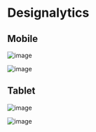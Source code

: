 # Designalytics

## Mobile
![image](https://github.com/MuhammadTurkmen/Designalytics/assets/142389953/404c3b1b-140a-41d6-86fc-074930c4165d)

![image](https://github.com/MuhammadTurkmen/Designalytics/assets/142389953/c3df969c-78d1-46c2-b1fd-981712fa0307)

## Tablet 
![image](https://github.com/MuhammadTurkmen/Designalytics/assets/142389953/d7e60509-b4fb-40fe-943c-f78005d9c5e1)

![image](https://github.com/MuhammadTurkmen/Designalytics/assets/142389953/d588c9a2-9fb5-40a2-af67-2c1cf6688e7f)


